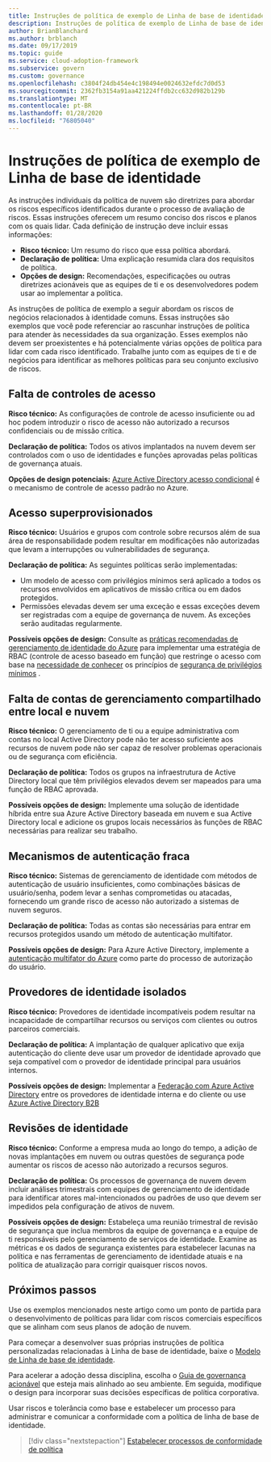 ```yaml
---
title: Instruções de política de exemplo de Linha de base de identidade
description: Instruções de política de exemplo de Linha de base de identidade
author: BrianBlanchard
ms.author: brblanch
ms.date: 09/17/2019
ms.topic: guide
ms.service: cloud-adoption-framework
ms.subservice: govern
ms.custom: governance
ms.openlocfilehash: c3804f24db454e4c198494e0024632efdc7d0d53
ms.sourcegitcommit: 2362fb3154a91aa421224ffdb2cc632d982b129b
ms.translationtype: MT
ms.contentlocale: pt-BR
ms.lasthandoff: 01/28/2020
ms.locfileid: "76805040"
---
```

# <a name="identity-baseline-sample-policy-statements"></a>Instruções de política de exemplo de Linha de base de identidade

As instruções individuais da política de nuvem são diretrizes para abordar os riscos específicos identificados durante o processo de avaliação de riscos. Essas instruções oferecem um resumo conciso dos riscos e planos com os quais lidar. Cada definição de instrução deve incluir essas informações:

- **Risco técnico:** Um resumo do risco que essa política abordará.
- **Declaração de política:** Uma explicação resumida clara dos requisitos de política.
- **Opções de design:** Recomendações, especificações ou outras diretrizes acionáveis que as equipes de ti e os desenvolvedores podem usar ao implementar a política.

As instruções de política de exemplo a seguir abordam os riscos de negócios relacionados à identidade comuns. Essas instruções são exemplos que você pode referenciar ao rascunhar instruções de política para atender às necessidades da sua organização. Esses exemplos não devem ser proexistentes e há potencialmente várias opções de política para lidar com cada risco identificado. Trabalhe junto com as equipes de ti e de negócios para identificar as melhores políticas para seu conjunto exclusivo de riscos.

## <a name="lack-of-access-controls"></a>Falta de controles de acesso

**Risco técnico:** As configurações de controle de acesso insuficiente ou ad hoc podem introduzir o risco de acesso não autorizado a recursos confidenciais ou de missão crítica.

**Declaração de política:** Todos os ativos implantados na nuvem devem ser controlados com o uso de identidades e funções aprovadas pelas políticas de governança atuais.

**Opções de design potenciais:** [Azure Active Directory acesso condicional](https://docs.microsoft.com/azure/active-directory/conditional-access/overview) é o mecanismo de controle de acesso padrão no Azure.

## <a name="overprovisioned-access"></a>Acesso superprovisionados

**Risco técnico:** Usuários e grupos com controle sobre recursos além de sua área de responsabilidade podem resultar em modificações não autorizadas que levam a interrupções ou vulnerabilidades de segurança.

**Declaração de política:** As seguintes políticas serão implementadas:

- Um modelo de acesso com privilégios mínimos será aplicado a todos os recursos envolvidos em aplicativos de missão crítica ou em dados protegidos.
- Permissões elevadas devem ser uma exceção e essas exceções devem ser registradas com a equipe de governança de nuvem. As exceções serão auditadas regularmente.

**Possíveis opções de design:** Consulte as [práticas recomendadas de gerenciamento de identidade do Azure](https://docs.microsoft.com/azure/security/azure-security-identity-management-best-practices) para implementar uma estratégia de RBAC (controle de acesso baseado em função) que restringe o acesso com base na [necessidade de conhecer](https://wikipedia.org/wiki/Need_to_know) os princípios de [segurança de privilégios mínimos](https://wikipedia.org/wiki/Principle_of_least_privilege) .

## <a name="lack-of-shared-management-accounts-between-on-premises-and-the-cloud"></a>Falta de contas de gerenciamento compartilhado entre local e nuvem

**Risco técnico:** O gerenciamento de ti ou a equipe administrativa com contas no local Active Directory pode não ter acesso suficiente aos recursos de nuvem pode não ser capaz de resolver problemas operacionais ou de segurança com eficiência.

**Declaração de política:** Todos os grupos na infraestrutura de Active Directory local que têm privilégios elevados devem ser mapeados para uma função de RBAC aprovada.

**Possíveis opções de design:** Implemente uma solução de identidade híbrida entre sua Azure Active Directory baseada em nuvem e sua Active Directory local e adicione os grupos locais necessários às funções de RBAC necessárias para realizar seu trabalho.

## <a name="weak-authentication-mechanisms"></a>Mecanismos de autenticação fraca

**Risco técnico:** Sistemas de gerenciamento de identidade com métodos de autenticação de usuário insuficientes, como combinações básicas de usuário/senha, podem levar a senhas comprometidas ou atacadas, fornecendo um grande risco de acesso não autorizado a sistemas de nuvem seguros.

**Declaração de política:** Todas as contas são necessárias para entrar em recursos protegidos usando um método de autenticação multifator.

**Possíveis opções de design:** Para Azure Active Directory, implemente a [autenticação multifator do Azure](https://docs.microsoft.com/azure/active-directory/authentication/concept-mfa-howitworks) como parte do processo de autorização do usuário.

## <a name="isolated-identity-providers"></a>Provedores de identidade isolados

**Risco técnico:** Provedores de identidade incompatíveis podem resultar na incapacidade de compartilhar recursos ou serviços com clientes ou outros parceiros comerciais.

**Declaração de política:** A implantação de qualquer aplicativo que exija autenticação do cliente deve usar um provedor de identidade aprovado que seja compatível com o provedor de identidade principal para usuários internos.

**Possíveis opções de design:** Implementar a [Federação com Azure Active Directory](https://docs.microsoft.com/azure/active-directory/hybrid/whatis-fed) entre os provedores de identidade interna e do cliente ou use [Azure Active Directory B2B](https://docs.microsoft.com/azure/active-directory/b2b/what-is-b2b)

## <a name="identity-reviews"></a>Revisões de identidade

**Risco técnico:** Conforme a empresa muda ao longo do tempo, a adição de novas implantações em nuvem ou outras questões de segurança pode aumentar os riscos de acesso não autorizado a recursos seguros.

**Declaração de política:** Os processos de governança de nuvem devem incluir análises trimestrais com equipes de gerenciamento de identidade para identificar atores mal-intencionados ou padrões de uso que devem ser impedidos pela configuração de ativos de nuvem.

**Possíveis opções de design:** Estabeleça uma reunião trimestral de revisão de segurança que inclua membros da equipe de governança e a equipe de ti responsáveis pelo gerenciamento de serviços de identidade. Examine as métricas e os dados de segurança existentes para estabelecer lacunas na política e nas ferramentas de gerenciamento de identidade atuais e na política de atualização para corrigir quaisquer riscos novos.

## <a name="next-steps"></a>Próximos passos

Use os exemplos mencionados neste artigo como um ponto de partida para o desenvolvimento de políticas para lidar com riscos comerciais específicos que se alinham com seus planos de adoção de nuvem.

Para começar a desenvolver suas próprias instruções de política personalizadas relacionadas à Linha de base de identidade, baixe o [Modelo de Linha de base de identidade](./template.md).

Para acelerar a adoção dessa disciplina, escolha o [Guia de governança acionável](../guides/index.md) que esteja mais alinhado ao seu ambiente. Em seguida, modifique o design para incorporar suas decisões específicas de política corporativa.

Usar riscos e tolerância como base e estabelecer um processo para administrar e comunicar a conformidade com a política de linha de base de identidade.

> [!div class="nextstepaction"]
> [Estabelecer processos de conformidade de política](./compliance-processes.md)
